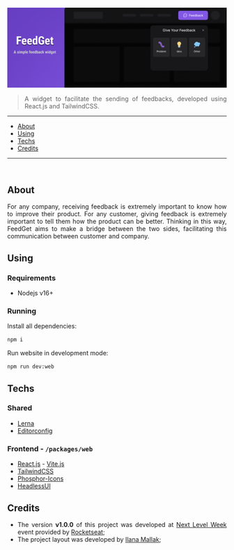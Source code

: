 <div align='justify'>

![Cover](./cover.png)

> A widget to facilitate the sending of feedbacks, developed using React.js and TailwindCSS.

---
- [About](#about)
- [Using](#using)
- [Techs](#techs)
- [Credits](#credits)
---

<br>

## **About**

For any company, receiving feedback is extremely important to know how to improve their product. For any customer, giving feedback is extremely important to tell them how the product can be better. Thinking in this way, FeedGet aims to make a bridge between the two sides, facilitating this communication between customer and company.

## **Using**

### Requirements

- Nodejs v16+

### Running

Install all dependencies:

```bash
npm i
```

Run website in development mode:

```bash
npm run dev:web
```

## **Techs**

### Shared

- [Lerna]
- [Editorconfig]

### Frontend - `/packages/web`

- [React.js] - [Vite.js]
- [TailwindCSS]
- [Phosphor-Icons]
- [HeadlessUI]

## **Credits**

- The version **v1.0.0** of this project was developed at [Next Level Week](https://nextlevelweek.com) event provided by [Rocketseat];
- The project layout was developed by [Ilana Mallak](https://www.figma.com/@ilanamallak);


</div>

<!-- REFERENCES -->
[Rocketseat]: https://www.rocketseat.com.br/
[React.js]: https://reactjs.org/
[Vite.js]: https://vitejs.dev/guide/
[TailwindCSS]: https://tailwindcss.com/
[Phosphor-Icons]: https://github.com/phosphor-icons/phosphor-home#phosphor-icons
[HeadlessUI]: https://headlessui.dev/
[Lerna]: https://github.com/lerna/lerna
[Editorconfig]: https://editorconfig.org/
